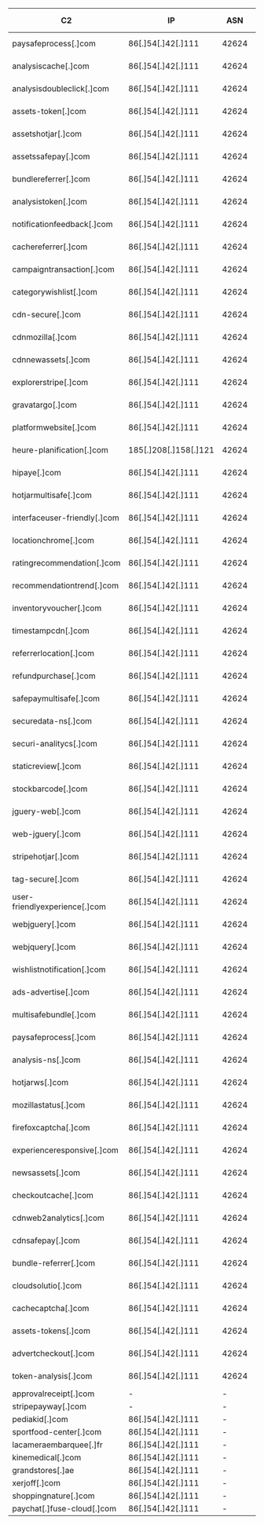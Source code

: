 | **C2**                        | **IP**                | **ASN** | **ASN-NAME**       | **ASN-COUNTRY** |
| ----------------------------- | --------------------- | ------- | ------------------ | --------------- |
| paysafeprocess[.]com          | 86[.]54[.]42[.]111    | 42624   | SWISSNETWORK02, SC | Seychelles      |
| analysiscache[.]com           | 86[.]54[.]42[.]111    | 42624   | SWISSNETWORK02, SC | Seychelles      |
| analysisdoubleclick[.]com     | 86[.]54[.]42[.]111    | 42624   | SWISSNETWORK02, SC | Seychelles      |
| assets-token[.]com            | 86[.]54[.]42[.]111    | 42624   | SWISSNETWORK02, SC | Seychelles      |
| assetshotjar[.]com            | 86[.]54[.]42[.]111    | 42624   | SWISSNETWORK02, SC | Seychelles      |
| assetssafepay[.]com           | 86[.]54[.]42[.]111    | 42624   | SWISSNETWORK02, SC | Seychelles      |
| bundlereferrer[.]com          | 86[.]54[.]42[.]111    | 42624   | SWISSNETWORK02, SC | Seychelles      |
| analysistoken[.]com           | 86[.]54[.]42[.]111    | 42624   | SWISSNETWORK02, SC | Seychelles      |
| notificationfeedback[.]com    | 86[.]54[.]42[.]111    | 42624   | SWISSNETWORK02, SC | Seychelles      |
| cachereferrer[.]com           | 86[.]54[.]42[.]111    | 42624   | SWISSNETWORK02, SC | Seychelles      |
| campaigntransaction[.]com     | 86[.]54[.]42[.]111    | 42624   | SWISSNETWORK02, SC | Seychelles      |
| categorywishlist[.]com        | 86[.]54[.]42[.]111    | 42624   | SWISSNETWORK02, SC | Seychelles      |
| cdn-secure[.]com              | 86[.]54[.]42[.]111    | 42624   | SWISSNETWORK02, SC | Seychelles      |
| cdnmozilla[.]com              | 86[.]54[.]42[.]111    | 42624   | SWISSNETWORK02, SC | Seychelles      |
| cdnnewassets[.]com            | 86[.]54[.]42[.]111    | 42624   | SWISSNETWORK02, SC | Seychelles      |
| explorerstripe[.]com          | 86[.]54[.]42[.]111    | 42624   | SWISSNETWORK02, SC | Seychelles      |
| gravatargo[.]com              | 86[.]54[.]42[.]111    | 42624   | SWISSNETWORK02, SC | Seychelles      |
| platformwebsite[.]com         | 86[.]54[.]42[.]111    | 42624   | SWISSNETWORK02, SC | Seychelles      |
| heure-planification[.]com     | 185[.]208[.]158[.]121 | 42624   | SWISSNETWORK02, SC | Seychelles      |
| hipaye[.]com                  | 86[.]54[.]42[.]111    | 42624   | SWISSNETWORK02, SC | Seychelles      |
| hotjarmultisafe[.]com         | 86[.]54[.]42[.]111    | 42624   | SWISSNETWORK02, SC | Seychelles      |
| interfaceuser-friendly[.]com  | 86[.]54[.]42[.]111    | 42624   | SWISSNETWORK02, SC | Seychelles      |
| locationchrome[.]com          | 86[.]54[.]42[.]111    | 42624   | SWISSNETWORK02, SC | Seychelles      |
| ratingrecommendation[.]com    | 86[.]54[.]42[.]111    | 42624   | SWISSNETWORK02, SC | Seychelles      |
| recommendationtrend[.]com     | 86[.]54[.]42[.]111    | 42624   | SWISSNETWORK02, SC | Seychelles      |
| inventoryvoucher[.]com        | 86[.]54[.]42[.]111    | 42624   | SWISSNETWORK02, SC | Seychelles      |
| timestampcdn[.]com            | 86[.]54[.]42[.]111    | 42624   | SWISSNETWORK02, SC | Seychelles      |
| referrerlocation[.]com        | 86[.]54[.]42[.]111    | 42624   | SWISSNETWORK02, SC | Seychelles      |
| refundpurchase[.]com          | 86[.]54[.]42[.]111    | 42624   | SWISSNETWORK02, SC | Seychelles      |
| safepaymultisafe[.]com        | 86[.]54[.]42[.]111    | 42624   | SWISSNETWORK02, SC | Seychelles      |
| securedata-ns[.]com           | 86[.]54[.]42[.]111    | 42624   | SWISSNETWORK02, SC | Seychelles      |
| securi-analitycs[.]com        | 86[.]54[.]42[.]111    | 42624   | SWISSNETWORK02, SC | Seychelles      |
| staticreview[.]com            | 86[.]54[.]42[.]111    | 42624   | SWISSNETWORK02, SC | Seychelles      |
| stockbarcode[.]com            | 86[.]54[.]42[.]111    | 42624   | SWISSNETWORK02, SC | Seychelles      |
| jguery-web[.]com              | 86[.]54[.]42[.]111    | 42624   | SWISSNETWORK02, SC | Seychelles      |
| web-jguery[.]com              | 86[.]54[.]42[.]111    | 42624   | SWISSNETWORK02, SC | Seychelles      |
| stripehotjar[.]com            | 86[.]54[.]42[.]111    | 42624   | SWISSNETWORK02, SC | Seychelles      |
| tag-secure[.]com              | 86[.]54[.]42[.]111    | 42624   | SWISSNETWORK02, SC | Seychelles      |
| user-friendlyexperience[.]com | 86[.]54[.]42[.]111    | 42624   | SWISSNETWORK02, SC | Seychelles      |
| webjguery[.]com               | 86[.]54[.]42[.]111    | 42624   | SWISSNETWORK02, SC | Seychelles      |
| webjquery[.]com               | 86[.]54[.]42[.]111    | 42624   | SWISSNETWORK02, SC | Seychelles      |
| wishlistnotification[.]com    | 86[.]54[.]42[.]111    | 42624   | SWISSNETWORK02, SC | Seychelles      |
| ads-advertise[.]com           | 86[.]54[.]42[.]111    | 42624   | SWISSNETWORK02, SC | Seychelles      |
| multisafebundle[.]com         | 86[.]54[.]42[.]111    | 42624   | SWISSNETWORK02, SC | Seychelles      |
| paysafeprocess[.]com          | 86[.]54[.]42[.]111    | 42624   | SWISSNETWORK02, SC | Seychelles      |
| analysis-ns[.]com             | 86[.]54[.]42[.]111    | 42624   | SWISSNETWORK02, SC | Seychelles      |
| hotjarws[.]com                | 86[.]54[.]42[.]111    | 42624   | SWISSNETWORK02, SC | Seychelles      |
| mozillastatus[.]com           | 86[.]54[.]42[.]111    | 42624   | SWISSNETWORK02, SC | Seychelles      |
| firefoxcaptcha[.]com          | 86[.]54[.]42[.]111    | 42624   | SWISSNETWORK02, SC | Seychelles      |
| experienceresponsive[.]com    | 86[.]54[.]42[.]111    | 42624   | SWISSNETWORK02, SC | Seychelles      |
| newsassets[.]com              | 86[.]54[.]42[.]111    | 42624   | SWISSNETWORK02, SC | Seychelles      |
| checkoutcache[.]com           | 86[.]54[.]42[.]111    | 42624   | SWISSNETWORK02, SC | Seychelles      |
| cdnweb2analytics[.]com        | 86[.]54[.]42[.]111    | 42624   | SWISSNETWORK02, SC | Seychelles      |
| cdnsafepay[.]com              | 86[.]54[.]42[.]111    | 42624   | SWISSNETWORK02, SC | Seychelles      |
| bundle-referrer[.]com         | 86[.]54[.]42[.]111    | 42624   | SWISSNETWORK02, SC | Seychelles      |
| cloudsolutio[.]com            | 86[.]54[.]42[.]111    | 42624   | SWISSNETWORK02, SC | Seychelles      |
| cachecaptcha[.]com            | 86[.]54[.]42[.]111    | 42624   | SWISSNETWORK02, SC | Seychelles      |
| assets-tokens[.]com           | 86[.]54[.]42[.]111    | 42624   | SWISSNETWORK02, SC | Seychelles      |
| advertcheckout[.]com          | 86[.]54[.]42[.]111    | 42624   | SWISSNETWORK02, SC | Seychelles      |
| token-analysis[.]com          | 86[.]54[.]42[.]111    | 42624   | SWISSNETWORK02, SC | Seychelles      |
| approvalreceipt[.]com         | -                     | -       | -                  | -               |
| stripepayway[.]com            | -                     | -       | -                  | -               |
| pediakid[.]com                | 86[.]54[.]42[.]111    | -       | -                  | -               |
| sportfood-center[.]com        | 86[.]54[.]42[.]111    | -       | -                  | -               |
| lacameraembarquee[.]fr        | 86[.]54[.]42[.]111    | -       | -                  | -               |
| kinemedical[.]com             | 86[.]54[.]42[.]111    | -       | -                  | -               |
| grandstores[.]ae              | 86[.]54[.]42[.]111    | -       | -                  | -               |
| xerjoff[.]com                 | 86[.]54[.]42[.]111    | -       | -                  | -               |
| shoppingnature[.]com          | 86[.]54[.]42[.]111    | -       | -                  | -               |
| paychat[.]fuse-cloud[.]com    | 86[.]54[.]42[.]111    | -       | -                  | -               |
